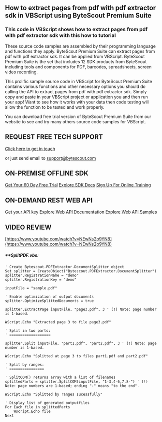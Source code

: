 ## How to extract pages from pdf with pdf extractor sdk in VBScript using ByteScout Premium Suite

### This code in VBScript shows how to extract pages from pdf with pdf extractor sdk with this how to tutorial

These source code samples are assembled by their programming language and functions they apply. ByteScout Premium Suite can extract pages from pdf with pdf extractor sdk. It can be applied from VBScript. ByteScout Premium Suite is the set that includes 12 SDK products from ByteScout including tools and components for PDF, barcodes, spreadsheets, screen video recording.

This prolific sample source code in VBScript for ByteScout Premium Suite contains various functions and other necessary options you should do calling the API to extract pages from pdf with pdf extractor sdk.  Simply copy and paste in your VBScript project or application you and then run your app! Want to see how it works with your data then code testing will allow the function to be tested and work properly.

You can download free trial version of ByteScout Premium Suite from our website to see and try many others source code samples for VBScript.

## REQUEST FREE TECH SUPPORT

[Click here to get in touch](https://bytescout.zendesk.com/hc/en-us/requests/new?subject=ByteScout%20Premium%20Suite%20Question)

or just send email to [support@bytescout.com](mailto:support@bytescout.com?subject=ByteScout%20Premium%20Suite%20Question) 

## ON-PREMISE OFFLINE SDK 

[Get Your 60 Day Free Trial](https://bytescout.com/download/web-installer?utm_source=github-readme)
[Explore SDK Docs](https://bytescout.com/documentation/index.html?utm_source=github-readme)
[Sign Up For Online Training](https://academy.bytescout.com/)


## ON-DEMAND REST WEB API

[Get your API key](https://pdf.co/documentation/api?utm_source=github-readme)
[Explore Web API Documentation](https://pdf.co/documentation/api?utm_source=github-readme)
[Explore Web API Samples](https://github.com/bytescout/ByteScout-SDK-SourceCode/tree/master/PDF.co%20Web%20API)

## VIDEO REVIEW

[https://www.youtube.com/watch?v=NEwNs2b9YN8](https://www.youtube.com/watch?v=NEwNs2b9YN8)




<!-- code block begin -->

##### ****SplitPDF.vbs:**
    
```
' Create Bytescout.PDFExtractor.DocumentSplitter object
Set splitter = CreateObject("Bytescout.PDFExtractor.DocumentSplitter")
splitter.RegistrationName = "demo"
splitter.RegistrationKey = "demo"

inputFile = "sample.pdf"

' Enable optimization of output documents
splitter.OptimizeSplittedDocuments = true

splitter.ExtractPage inputFile, "page3.pdf", 3 ' (!) Note: page number is 1-based.
                
WScript.Echo "Extracted page 3 to file page3.pdf"

' Split in two parts:
' ===================

splitter.Split inputFile, "part1.pdf", "part2.pdf", 3 ' (!) Note: page number is 1-based.

WScript.Echo "Splitted at page 3 to files part1.pdf and part2.pdf"

' Split by ranges:
' ================

' SplitCOM() returns array with a list of filenames
splittedParts = splitter.SplitCOM(inputFile, "1-3,4-6,7,8-") ' (!) Note: page numbers are 1-based; ending "-" means "to the end".

WScript.Echo "Splitted by ranges sucessfully"

' Display list of generated outputfiles
For Each file in splittedParts
    Wscript.Echo file
Next

```

<!-- code block end -->